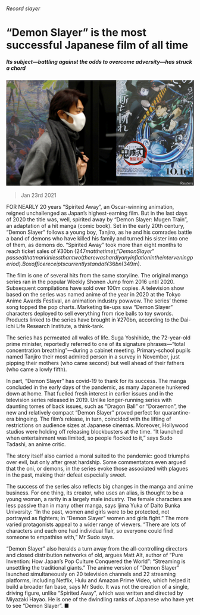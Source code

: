 ###### Record slayer

# “Demon Slayer” is the most successful Japanese film of all time 

##### Its subject—battling against the odds to overcome adversity—has struck a chord 

![image](images/20210123_asp501.jpg) 

> Jan 23rd 2021 


FOR NEARLY 20 years “Spirited Away”, an Oscar-winning animation, reigned unchallenged as Japan’s highest-earning film. But in the last days of 2020 the title was, well, spirited away by “Demon Slayer: Mugen Train”, an adaptation of a hit manga (comic book). Set in the early 20th century, “Demon Slayer” follows a young boy, Tanjiro, as he and his comrades battle a band of demons who have killed his family and turned his sister into one of them, as demons do. “Spirited Away” took more than eight months to reach ticket sales of ¥30bn ($247m at the time); “Demon Slayer” passed that mark in less than two (there was hardly any inflation in the intervening period). Box office receipts currently stand at ¥36bn ($349m).


The film is one of several hits from the same storyline. The original manga series ran in the popular Weekly Shonen Jump from 2016 until 2020. Subsequent compilations have sold over 100m copies. A television show based on the series was named anime of the year in 2020 at the Tokyo Anime Awards Festival, an animation industry powwow. The series’ theme song topped the pop charts. Marketing tie-ups saw “Demon Slayer” characters deployed to sell everything from rice balls to toy swords. Products linked to the series have brought in ¥270bn, according to the Dai-ichi Life Research Institute, a think-tank.



The series has permeated all walks of life. Suga Yoshihide, the 72-year-old prime minister, reportedly referred to one of its signature phrases—“total concentration breathing”—during a cabinet meeting. Primary-school pupils named Tanjiro their most admired person in a survey in November, just pipping their mothers (who came second) but well ahead of their fathers (who came a lowly fifth).


In part, “Demon Slayer” has covid-19 to thank for its success. The manga concluded in the early days of the pandemic, as many Japanese hunkered down at home. That fuelled fresh interest in earlier issues and in the television series released in 2019. Unlike longer-running series with daunting tomes of back issues, such as “Dragon Ball” or “Doraemon”, the new and relatively compact “Demon Slayer” proved perfect for quarantine-era bingeing. The film’s release, in turn, coincided with the lifting of restrictions on audience sizes at Japanese cinemas. Moreover, Hollywood studios were holding off releasing blockbusters at the time. “It launched when entertainment was limited, so people flocked to it,” says Sudo Tadashi, an anime critic.


The story itself also carried a moral suited to the pandemic: good triumphs over evil, but only after great hardship. Some commentators even argued that the oni, or demons, in the series evoke those associated with plagues in the past, making their defeat especially sweet.


The success of the series also reflects big changes in the manga and anime business. For one thing, its creator, who uses an alias, is thought to be a young woman, a rarity in a largely male industry. The female characters are less passive than in many other manga, says Ijima Yuka of Daito Bunka University: “In the past, women and girls were to be protected, not portrayed as fighters; in “Demon Slayer” women and girls fight.” The more varied protagonists appeal to a wider range of viewers. “There are lots of characters and each one had individual flair, so everyone could find someone to empathise with,” Mr Sudo says.


“Demon Slayer” also heralds a turn away from the all-controlling directors and closed distribution networks of old, argues Matt Alt, author of “Pure Invention: How Japan’s Pop Culture Conquered the World”: “Streaming is unsettling the traditional giants.” The anime version of “Demon Slayer” launched simultaneously on 20 television channels and 22 streaming platforms, including Netflix, Hulu and Amazon Prime Video, which helped it build a broader fan base, says Mr Sudo. It was not the creation of a single, driving figure, unlike “Spirited Away”, which was written and directed by Miyazaki Hayao. He is one of the dwindling ranks of Japanese who have yet to see “Demon Slayer”. ■

